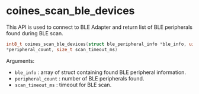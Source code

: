 # coines_scan_ble_devices
This API is used to connect to BLE Adapter and return list of BLE peripherals found during BLE scan.
```C
int8_t coines_scan_ble_devices(struct ble_peripheral_info *ble_info, uint8_t
*peripheral_count, size_t scan_timeout_ms)
```

Arguments:
- `ble_info` :  array of struct containing found BLE peripheral information.
- `peripheral_count` :  number of BLE peripherals found.
- `scan_timeout_ms` : timeout for BLE scan.



